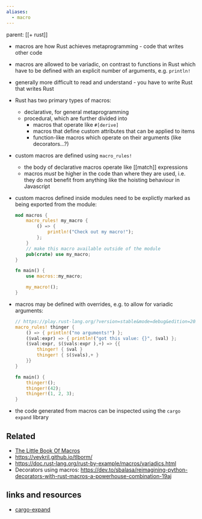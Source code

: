 ```yaml
---
aliases:
  - macro
---
```


parent: [[+ rust]]

- macros are how Rust achieves metaprogramming - code that writes other code
- macros are allowed to be variadic, on contrast to functions in Rust which have to be defined with an explicit number of arguments, e.g. `println!`
- generally more difficult to read and understand - you have to write Rust that writes Rust
- Rust has two primary types of macros:
  - declarative, for general metaprogramming
  - procedural, which are further divided into
    - macros that operate like `#[derive]`
    - macros that define custom attributes that can be applied to items
    - function-like macros which operate on their arguments (like decorators...?)
- custom macros are defined using `macro_rules!`
  - the body of declarative macros operate like [[match]] expressions
  - macros _must_ be higher in the code than where they are used, i.e. they do
    not benefit from anything like the hoisting behaviour in Javascript
- custom macros defined inside modules need to be explictly marked as being
  exported from the module:

  ```rust
  mod macros {
      macro_rules! my_macro {
          () => {
              println!("Check out my macro!");
          };
      }
      // make this macro available outside of the module
      pub(crate) use my_macro;
  }

  fn main() {
      use macros::my_macro;

      my_macro!();
  }
  ```

- macros may be defined with overrides, e.g. to allow for variadic arguments:

  ```rust
  // https://play.rust-lang.org/?version=stable&mode=debug&edition=2021&gist=5dc32bce5fe4701f1382c5a6aaea982d
  macro_rules! thinger {
      () => { println!("no arguments!") };
      ($val:expr) => { println!("got this value: {}", $val) };
      ($val:expr, $($vals:expr ),+) => {{
          thinger! { $val }
          thinger! { $($vals),+ }
      }}
  }

  fn main() {
      thinger!();
      thinger!(42);
      thinger!(1, 2, 3);
  }
  ```
- the code generated from macros can be inspected using the `cargo expand`
    library

## Related

- [The Little Book Of Macros](https://danielkeep.github.io/tlborm/book/index.html)
- https://veykril.github.io/tlborm/
- https://doc.rust-lang.org/rust-by-example/macros/variadics.html
- Decorators using macros: https://dev.to/sbalasa/reimagining-python-decorators-with-rust-macros-a-powerhouse-combination-19aj

## links and resources

- [cargo-expand](https://lib.rs/crates/cargo-expand)
